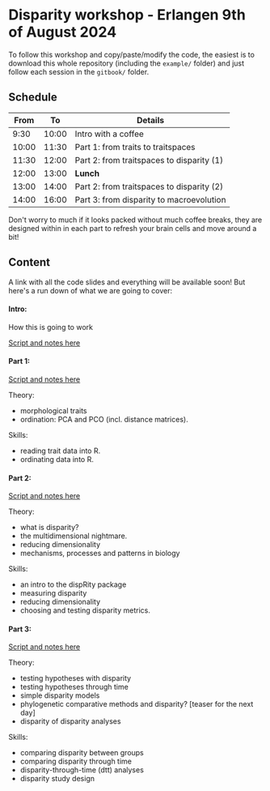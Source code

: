 # Disparity workshop - Erlangen 9th of August 2024

To follow this workshop and copy/paste/modify the code, the easiest is to download this whole repository (including the `example/` folder) and just follow each session in the `gitbook/` folder.

## Schedule

| From  | To    | Details                           |
|-------|-------|-----------------------------------|
| 9:30  | 10:00 | Intro with a coffee               |
| 10:00 | 11:30 | Part 1: from traits to traitspaces |
| 11:30 | 12:00 | Part 2: from traitspaces to disparity (1) |
| 12:00 | 13:00 | **Lunch**                         |
| 13:00 | 14:00 | Part 2: from traitspaces to disparity (2) |
| 14:00 | 16:00 | Part 3: from disparity to macroevolution  |

Don't worry to much if it looks packed without much coffee breaks, they are designed within in each part to refresh your brain cells and move around a bit! 

## Content

A link with all the code slides and everything will be available soon!
But here's a run down of what we are going to cover:

#### Intro:

How this is going to work

[Script and notes here](/gitbook/index.Rmd)

#### Part 1:

[Script and notes here](/gitbook/01_traispaces.Rmd)

Theory:

- morphological traits
- ordination: PCA and PCO (incl. distance matrices). 

Skills:

- reading trait data into R.
- ordinating data into R.

#### Part 2:

[Script and notes here](/gitbook/02_disparity.Rmd)


Theory:

- what is disparity?
- the multidimensional nightmare.
- reducing dimensionality
- mechanisms, processes and patterns in biology

Skills:

- an intro to the dispRity package
- measuring disparity
- reducing dimensionality
- choosing and testing disparity metrics.

#### Part 3:

[Script and notes here](/gitbook/03_macroevolution.Rmd)


Theory:

- testing hypotheses with disparity
- testing hypotheses through time
- simple disparity models
- phylogenetic comparative methods and disparity? [teaser for the next day]
- disparity of disparity analyses

Skills:

- comparing disparity between groups
- comparing disparity through time
- disparity-through-time (dtt) analyses
- disparity study design
